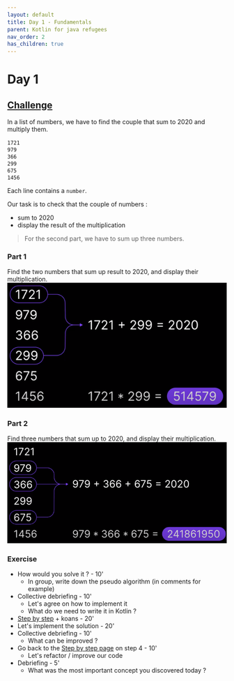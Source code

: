 ```yaml
---
layout: default
title: Day 1 - Fundamentals
parent: Kotlin for java refugees
nav_order: 2
has_children: true
---
```


# Day 1
## [Challenge](https://adventofcode.com/2020/day/1)
In a list of numbers, we have to find the couple that sum to 2020 and  multiply them.
```text
1721
979
366
299
675
1456
```

Each line contains a `number`.

Our task is to check that the couple of numbers :
* sum to 2020
* display the result of the multiplication

> For the second part, we have to sum up three numbers.

### Part 1

Find the two numbers that sum up result to 2020, and display their multiplication.
![img.png](img/1.png)

### Part 2

Find three numbers that sum up to 2020, and display their multiplication.
![img.png](img/2.png)

### Exercise

* How would you solve it ? - 10'
    * In group, write down the pseudo algorithm (in comments for example)
* Collective debriefing - 10'
    * Let's agree on how to implement it
    * What do we need to write it in Kotlin ?
* [Step by step](src/main/kotlin/solutions/step-by-step.md) + koans - 20'
* Let's implement the solution - 20'
* Collective debriefing - 10'
    * What can be improved ?
* Go back to the [Step by step page](src/main/kotlin/solutions/step-by-step.md) on step 4 - 10'
    * Let's refactor / improve our code
* Debriefing - 5'
    * What was the most important concept you discovered today ?